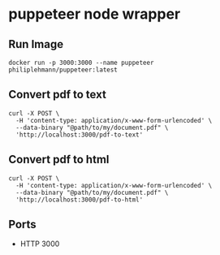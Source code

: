 # puppeteer node wrapper

## Run Image

```
docker run -p 3000:3000 --name puppeteer philiplehmann/puppeteer:latest
```

## Convert pdf to text

```
curl -X POST \
  -H 'content-type: application/x-www-form-urlencoded' \
  --data-binary "@path/to/my/document.pdf" \
  'http://localhost:3000/pdf-to-text'
```

## Convert pdf to html

```
curl -X POST \
  -H 'content-type: application/x-www-form-urlencoded' \
  --data-binary "@path/to/my/document.pdf" \
  'http://localhost:3000/pdf-to-html'
```

## Ports

- HTTP 3000
